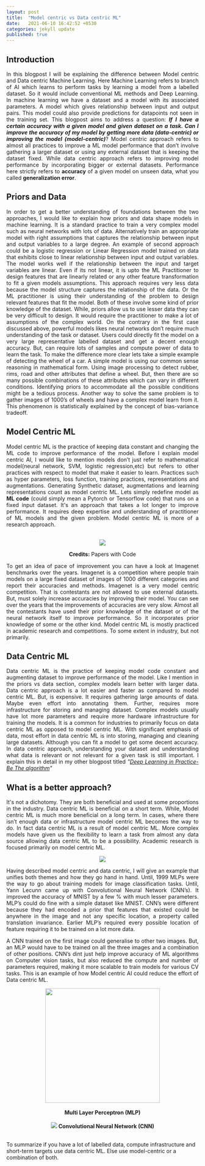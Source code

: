 ```yaml
---
layout: post
title:  "Model centric vs Data centric ML"
date:   2021-06-10 16:42:52 +0530
categories: jekyll update
published: true
---
```



## Introduction

<p style="text-align:justify">
In this blogpost I will be explaining the difference between Model centric and Data centric Machine Learning.
Here Machine Learning refers to branch of AI which learns to perform tasks by learning a model from a labelled dataset.
So it would include conventional ML methods and Deep Learning. In machine learning we have a dataset and a model with its associated parameters.
A model which gives relationship between input and output pairs. This model could also provide predictions for datapoints not seen in the training set.
This blogpost aims to address a question: <b><i>If I have a certain accuracy with a given model and given dataset on a task. Can I improve the accuracy of my model by getting more data (data-centric) or improving the model (model-centric)</i></b>?
Model centric approach refers to almost all practices to improve a ML model performance that don’t involve gathering a larger dataset or using any external dataset that is keeping the dataset fixed.
While data centric approach refers to improving model performance by incorporating bigger or external datasets. Performance here strictly refers to <b>accuracy</b> of a given model on unseen data, what you called <b>generalization error</b>.</p>

## Priors and Data

<p style="text-align:justify">
In order to get a better understanding of foundations between the two approaches, I would like to explain how priors and data shape models in machine learning.
It is a standard practice to train a very complex model such as neural networks with lots of data. Alternatively train an appropriate model with right assumptions that captures the relationship between input and output variables to a large degree.
An example of second approach could be a logistic regression or Linear Regression model trained on data that exhibits close to linear relationship between input and output variables. The model works well if the relationship between the input and target variables are linear.
Even if its not linear, it is upto the ML Practitioner to design features that are linearly related or any other feature transformation to fit a given models
assumptions.
This approach requires very less data because the model structure captures the relationship of the data. Or the ML practitioner is using their understanding of the problem to design relevant features that fit the model.
Both of these involve some kind of prior knowledge of the dataset.
While, priors allow us to use lesser data they can be very difficult to design. It would require the practitioner to make a lot of assumptions of the complex world.  On the contrary in the first case discussed above, powerful models likes neural networks don’t require much understanding of the task or dataset.
Users could directly fit the model on a very large representative labelled dataset and get a decent enough accuracy.
But, can require lots of samples and compute power of data to learn the task.
To make the difference more clear lets take a simple example of detecting the wheel of a car. A simple model is using our common sense reasoning in mathematical form.
Using image processing to detect rubber, rims, road and other attributes that define a wheel.
But, then there are so many possible combinations of these attributes which can vary in different conditions. Identifying priors to accommodate all the possible conditions might be a tedious process.
Another way to solve the same problem is to gather images of 1000’s of wheels and have a complex model learn from it. This phenomenon is statistically
explained by the concept of bias-variance tradeoff.
</p>


## Model Centric ML

<p style="text-align:justify">
Model centric ML is the practice of keeping data constant and changing the ML code to improve performance of the model.
Before I explain model centric AI, I would like to mention models don’t just refer to mathematical model(neural network, SVM, logistic regression,etc) but refers to other practices with respect to model that make it easier to learn.
Practices such as hyper parameters, loss function, training practices, representations and augmentations. Generating Synthetic dataset, augmentations and learning representations count as model centric ML. Lets simply redefine model as <b>ML code</b> (could simply mean a Pytorch or Tensorflow code) that runs on a fixed input dataset.
It's an approach that takes a lot longer to improve performance. It requires deep expertise and understanding of practitioner of ML models and the given problem. Model centric ML is more of a research approach.</p>

<br>

<center>
<img src="{{site.baseurl}}/assets/Imagenet_benchmarks.png">
<p><b>Credits:</b> Papers with Code</p>
</center>

<p style="text-align:justify">To get an idea of pace of improvement you can have a look at Imagenet benchmarks over the years. Imagenet is a competition where people train models on a large fixed dataset of images of 1000 different categories and report their accuracies and methods.
Imagenet is a very model centric competition. That is contestants are not allowed to use external datasets. But, must solely increase accuracies by improving their model. You can see over the years that the improvements of accuracies are very slow.
Almost all the contestants have used their prior knowledge of the dataset or of the neural network itself to improve performance.
So it incorporates prior knowledge of some or the other kind.
Model centric ML is mostly practiced in academic research and competitions. To some extent in industry, but not primarily.
</p>

## Data Centric ML

<p style="text-align:justify">
Data centric ML is the practice of keeping model code constant and augmenting dataset to improve performance of the model. Like I mention in the priors vs data section, complex models learn better with larger data.  
Data centric approach is a lot easier and faster as compared to model centric ML. But, is expensive. It requires gathering large amounts of data. Maybe even effort into annotating them. Further, requires more infrastructure for storing and managing dataset.
Complex models usually have lot more parameters and require more hardware infrastructure for training the models. It is a common for industries to primarily focus on data centric ML as opposed to model centric ML.
With significant emphasis of data, most effort in data centric ML is into storing, managing and cleaning large datasets. Although you can fit a model to get some decent accuracy. In data centric approach, understanding your dataset and understanding what data is relevant or not relevant for a given task is still important. I explain this in detail in my other blogpost titled <i>"<a href="https://kamathhrishi.github.io/MyWebsite/jekyll/update/2020/06/19/bethealgorithm.html" target="_blank">Deep Learning in Practice-Be The algorithm</a>"</i></p>



## What is a better approach?
<p style="text-align:justify">
It's not a dichotomy. They are both beneficial and used at some proportions in the industry. Data centric ML is beneficial on a short term. While, Model centric ML is much more beneficial on a long term.
In cases, where there isn’t enough data or infrastructure model centric ML becomes the way to do.
In fact data centric ML is a result of model centric ML. More complex models have given us the flexibility to learn a task from almost any data source  allowing data centric ML to be a possibility. Academic research is focused primarily on model centric ML.</p>
<center>
<img src="{{site.baseurl}}/assets/translation_invariance.png">
</center>
<p style="text-align:justify">Having described model centric and data centric, I will give an example that unifies both themes and how they go hand in hand.
Until, 1999 MLPs were the way to go about training models for image classification tasks. Until, Yann Lecunn came up with Convolutional Neural Network (CNN’s). It improved the accuracy of MNIST by a few % with much lesser parameters. MLP’s could do fine with a simple dataset like MNIST.
CNN’s were different because they had encoded a prior that features that existed could be anywhere in the image and not any specific location, a property called translation invariance. Earlier MLP’s required every possible location of feature requiring it to be trained on a lot more data.</p>

<p style="text-align:justify">
A CNN trained on the first image could generalise to other two images. But, an MLP would have to be trained on all the three images and a combination of other positions.
CNN’s dint just help improve accuracy of ML algorithms on Computer vision tasks, but also reduced the compute and number of parameters required, making it more scalable to train models for various CV tasks.
This is an example of how Model centric AI could reduce the effort of Data centric ML.  
</p>
<center>
<img height="300px" src="{{site.baseurl}}/assets/datavsmodel.png">
<br>
<br>
<b>Multi Layer Perceptron (MLP)</b>
<br>
<br>
<img src="{{site.baseurl}}/assets/datavsmodel1.png">
<b>Convolutional Neural Network (CNN)</b>
<br>
<br>
</center>
<p>To summarize if you have a lot of labelled data, compute infrastructure and short-term targets use data centric ML. Else use model-centric or a combination of both.</p>
